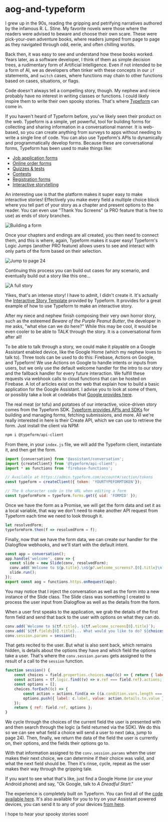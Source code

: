 # aog-and-typeform

I grew up in the 90s, reading the gripping and petrifying narratives authored by the infamous R. L. Stine. My favorite novels were those where the readers were advised to beware and choose their own scare. These were pick-your-own adventure books, where readers jumped from page to page as they navigated through odd, eerie, and often chilling worlds.

Back then, it was easy to see and understand how these books worked. Years later, as a software developer, I think of them as simple decision trees, a rudimentary form of Artificial Intelligence. Even if not intended to be a form of AI, we as developers often tinker with these concepts in our `if` statements, and `switch` cases, where functions may chain to other functions based on cases, situations, or flags.

Code doesn't always tell a compelling story, though. My nephew and niece probably have no interest in writing classes or functions. I could likely inspire them to write their own spooky stories. That's where [Typeform](https://www.typeform.com/) can come in.

If you haven't heard of Typeform before, you've likely seen their product on the web. Typeform is a simple, yet powerful, tool for building forms for collecting and sharing information in a conversational manner. It is web-based, so you can create anything from surveys to apps without needing to write a single line of code. You can also use Typeform's APIs to dynamically and programmatically develop forms. Because these are conversational forms, Typeform has been used to make things like:

- [Job application forms](https://www.typeform.com/forms/job-application-form-template/)
- [Online order forms](https://www.typeform.com/order-forms/delivery-order-form-template/)
- [Quizzes & tests](https://www.typeform.com/quizzes/online-trivia-quiz-template/)
- [Contests](https://www.typeform.com/examples/polls/straw-poll-template/)
- [Registration forms](https://www.typeform.com/forms/registration-form-template/)
- [Interactive storytelling](https://www.typeform.com/templates/t/interactive-fiction/)

An interesting use is that the platform makes it super easy to make interactive stories! Effectively you make every field a multiple choice block where you tell part of your story as a chapter and present options to the reader. You can even use "Thank You Screens" (a PRO feature that is free to use) as ends of story branches.

![Building a form](https://thepracticaldev.s3.amazonaws.com/i/xlfilhz1un16kk0dkno9.png)

Once your chapters and endings are all created, you then need to connect them, and this is where, again, Typeform makes it super easy! Typeform's Logic Jumps (another PRO feature) allows users to see and interact with only parts of the form based on their selection.

![Jump to page 24](https://thepracticaldev.s3.amazonaws.com/i/ru7r483hto88qa3mhztl.gif)

Continuing this process you can build out cases for any scenario, and eventually build out a story like this one…

![A full story](https://thepracticaldev.s3.amazonaws.com/i/as4wod87qht3pfbu2vbr.png)

Yikes, that's an intense story! I have to admit, I didn't create it. It's actually the [Interactive Story Template](https://www.typeform.com/templates/t/interactive-fiction/) provided by Typeform. It provides for a great example of how to use Typeform to make an interactive story.

After my niece and nephew finish composing their very own horror story, such as the esteemed _Beware of the Purple Peanut Butter_, the developer in me asks, "what else can we do here?" While this may be cool, it would be even cooler to be able to TALK through the story. It is a conversational form after all!

To be able to talk through a story, we could make it playable on a Google Assistant enabled device, like the Google Home (which my nephew loves to talk to). Three tools can be used to do this: Firebase, Actions on Google, and Typeform! We use Actions on Google to handle intents or inputs from users, but we only use the default welcome handler for the intro to our story and the fallback handler for every future interaction. We fulfill these requests via webhook calls to cloud functions that can be hosted on Firebase. A lot of articles exist on the web that explain how to build a basic application for the Google Assistant. I advise you to look at some of them, or possibly take a look at codelabs that [Google provides here](https://developers.google.com/actions/codelabs/).

The real meat (or tofu) and potatoes of our interactive, voice-driven story comes from the Typeform SDK. [Typeform provides APIs and SDKs](https://developers.typeform.com/) for building and managing forms, fetching submissions, and more. All we're really interested in here is their Create API, which we can use to retrieve the form. Just install the client via NPM:

```Bash
npm i @typeform/api-client
```

From there, in your `index.js` file, we will add the Typeform client, instantiate it, and then get the form.

```JavaScript
import {conversation} from '@assistant/conversation';
import {createClient} from '@typeform/api-client';
import * as functions from 'firebase-functions';

// Available at https://admin.typeform.com/account#/section/tokens
const typeform = createClient({ token: 'YOURTYPEFORMTOKEN'});

// The 6 character code in the URL when editing a form
const typeformForm = typeform.forms.get({ uid: 'FORMID' });
```

Once we have the form as a Promise, we will get the form data and set it as a local variable, that way we don't need to make another API request from Typeform each time we need to look through it.

```JavaScript
let resolvedForm;
typeformForm.then(f => resolvedForm = f);
```

Finally, now that we have the form data, we can create our handler for the Dialogflow webhooks, and we'll start with the default intent.

```JavaScript
const app = conversation();
app.handle('welcome', conv => {
  const slide = new Slide(conv, resolvedForm);
  conv.add(`Welcome to ${p.title}.\n${p?.welcome_screens?.[0].title}\n`);
  slide.run();
});
export const aog = functions.https.onRequest(app);
```

You may notice that I inject the conversation as well as the form into a new instance of the Slide class. The Slide class was something I created to process the user input from Dialogflow as well as the details from the form.

When a user first speaks to the application, we grab the details of the first form field and send that back to the user with options on what they can do.

```JavaScript
conv.add(`Welcome to ${tf.title}. ${tf.welcome_screens[0].title}`);
conv.add(`${tf.fields[0].title}... What would you like to do? ${choices()}`);
conv.session.params = session();
```

That gets recited to the user. But what is also sent back, which remains hidden, is details about the options they have and which field the options take a user. That's where the `conv.session.params` gets assigned to the result of a call to the `session` function.

```JavaScript
function session() {
    const choices = field.properties.choices.map((c) => { return { label: c.label, ref: c.ref }; });
    const actions = tf.logic.find((v) => v.ref === field.ref).actions;
    const options = [];
    choices.forEach((c) => {
        const action = actions.find(a => ((a.condition.vars.length === 2) && (a.condition.vars[1].value === c.ref)));
        options.push({ label: c.label, value: action.details.to.value });
    });
    return { ref: field.ref, options };
}
```

We cycle through the choices of the current field the user is presented with and then search through the logic (a field returned via the SDK). We do this so we can see what field a choice will send a user to next (aka, jump to page 24). Then, finally, we return the data of the field the user is currently on, their options, and the fields their options go to.

With that information assigned to the `conv.session.params` when the user makes their next choice, we can determine if their choice was valid, and what the next field should be. Then it's rinse, cycle, repeat as the user makes their way through the gripping tale.

If you want to see what that's like, just find a Google Home (or use your Android phone) and say, "Ok Google, talk to _A Dreadful Start_."

The experience is completely built on Typeform. You can find all of the [code available here](https://github.com/MichaelSolati/aog-and-typeform). It's also available for you to try on your Assistant powered devices, you can send it to any of your devices [from here](https://assistant.google.com/services/a/uid/0000001b7df4bf67?hl=en).

I hope to hear your spooky stories soon!

